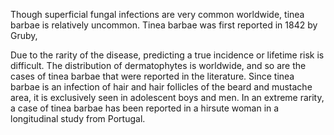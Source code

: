 Though superficial fungal infections are very common worldwide, tinea barbae is relatively uncommon. Tinea barbae was first reported in 1842 by Gruby,

Due to the rarity of the disease, predicting a true incidence or lifetime risk is difficult. The distribution of dermatophytes is worldwide, and so are the cases of tinea barbae that were reported in the literature. Since tinea barbae is an infection of hair and hair follicles of the beard and mustache area, it is exclusively seen in adolescent boys and men. In an extreme rarity, a case of tinea barbae has been reported in a hirsute woman in a longitudinal study from Portugal.